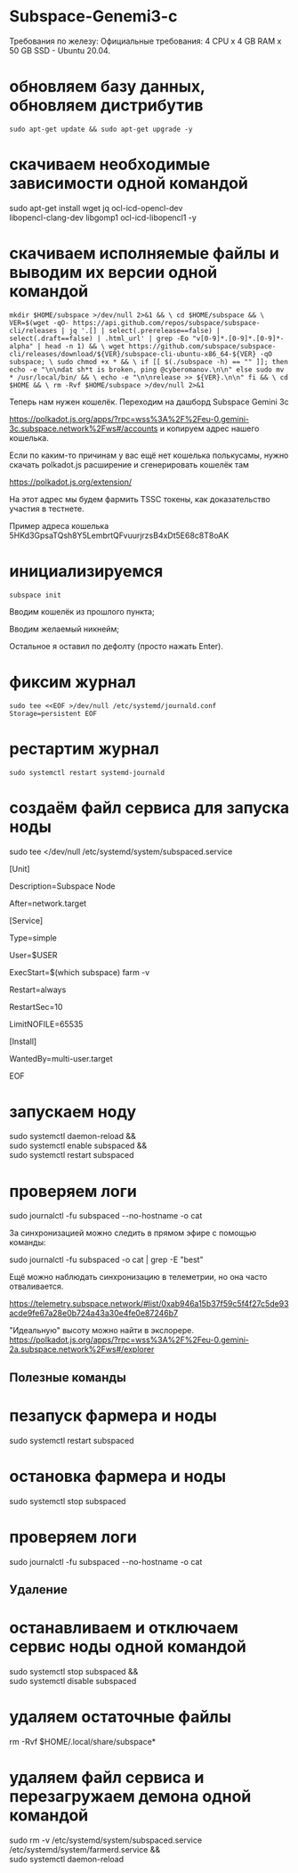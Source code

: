 # Subspace-Genemi3-c

Требования по железу:
Официальные требования: 4 CPU x 4 GB RAM x 50 GB SSD - Ubuntu 20.04.

# обновляем базу данных, обновляем дистрибутив

`sudo apt-get update && sudo apt-get upgrade -y`

# скачиваем необходимые зависимости одной командой

sudo apt-get install wget jq ocl-icd-opencl-dev \
libopencl-clang-dev libgomp1 ocl-icd-libopencl1 -y

# скачиваем исполняемые файлы и выводим их версии одной командой
`mkdir $HOME/subspace >/dev/null 2>&1 && \
cd $HOME/subspace && \
VER=$(wget -qO- https://api.github.com/repos/subspace/subspace-cli/releases | jq '.[] | select(.prerelease==false) | select(.draft==false) | .html_url' | grep -Eo "v[0-9]*.[0-9]*.[0-9]*-alpha" | head -n 1) && \
wget https://github.com/subspace/subspace-cli/releases/download/${VER}/subspace-cli-ubuntu-x86_64-${VER} -qO subspace; \
sudo chmod +x * && \
if [[ $(./subspace -h) == "" ]]; then
  echo -e "\n\ndat sh*t is broken, ping @cyberomanov.\n\n"
else
  sudo mv * /usr/local/bin/ && \
  echo -e "\n\nrelease >> ${VER}.\n\n"
fi && \
cd $HOME && \
rm -Rvf $HOME/subspace >/dev/null 2>&1`

Теперь нам нужен кошелёк.
 Переходим на дашборд Subspace Gemini 3c

https://polkadot.js.org/apps/?rpc=wss%3A%2F%2Feu-0.gemini-3c.subspace.network%2Fws#/accounts
 и копируем адрес нашего кошелька. 

Если по каким-то причинам у вас ещё нет кошелька полькусамы, нужно скачать polkadot.js расширение и сгенерировать кошелёк там

https://polkadot.js.org/extension/

На этот адрес мы будем фармить TSSC токены, как доказательство участия в тестнете.

Пример адреса кошелька  5HKd3GpsaTQsh8Y5LembrtQFvuurjrzsB4xDt5E68c8T8oAK

# инициализируемся
```subspace init```

Вводим кошелёк из прошлого пункта;

Вводим желаемый никнейм;

Остальное я оставил по дефолту (просто нажать Enter).


# фиксим журнал
`sudo tee <<EOF >/dev/null /etc/systemd/journald.conf
Storage=persistent
EOF`


# рестартим журнал
`sudo systemctl restart systemd-journald`

# создаём файл сервиса для запуска ноды

sudo tee <<EOF >/dev/null /etc/systemd/system/subspaced.service

[Unit]

Description=Subspace Node

After=network.target

[Service]

Type=simple

User=$USER

ExecStart=$(which subspace) farm -v

Restart=always

RestartSec=10

LimitNOFILE=65535

[Install]

WantedBy=multi-user.target

EOF




# запускаем ноду

sudo systemctl daemon-reload && \
sudo systemctl enable subspaced && \
sudo systemctl restart subspaced


# проверяем логи

sudo journalctl -fu subspaced --no-hostname -o cat


За синхронизацией можно следить в прямом эфире с помощью команды:

sudo journalctl -fu subspaced -o cat | grep -E "best"

Ещё можно наблюдать синхронизацию в телеметрии, но она часто отваливается.

https://telemetry.subspace.network/#list/0xab946a15b37f59c5f4f27c5de93acde9fe67a28e0b724a43a30e4fe0e87246b7

 "Идеальную" высоту можно найти в экслорере.
https://polkadot.js.org/apps/?rpc=wss%3A%2F%2Feu-0.gemini-2a.subspace.network%2Fws#/explorer

## Полезные команды

# пезапуск фармера и ноды
sudo systemctl restart subspaced
# остановка фармера и ноды
sudo systemctl stop subspaced
# проверяем логи
sudo journalctl -fu subspaced --no-hostname -o cat


## Удаление

# останавливаем и отключаем сервис ноды одной командой
sudo systemctl stop subspaced && \
sudo systemctl disable subspaced
# удаляем остаточные файлы
rm -Rvf $HOME/.local/share/subspace*
# удаляем файл сервиса и перезагружаем демона одной командой
sudo rm -v /etc/systemd/system/subspaced.service \
/etc/systemd/system/farmerd.service && \
sudo systemctl daemon-reload
